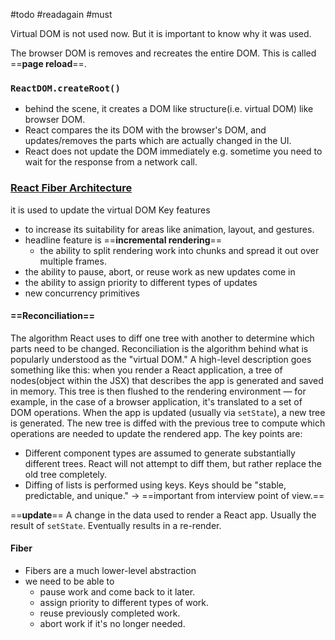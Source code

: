 #todo #readagain #must

Virtual DOM is not used now. But it is important to know why it was used.

The browser DOM is removes and recreates the entire DOM. This is called ==**page reload**==.

### `ReactDOM.createRoot()` 
- behind the scene, it creates a DOM like structure(i.e. virtual DOM) like browser DOM.
- React compares the its DOM with the browser's DOM, and updates/removes the parts which are actually changed in the UI.
- React does not update the DOM immediately e.g. sometime you need to wait for the response from a network call.

### [React Fiber Architecture](https://github.com/acdlite/react-fiber-architecture) 
it is used to update the virtual DOM
Key features
- to increase its suitability for areas like animation, layout, and gestures.
- headline feature is ==**incremental rendering**==
	- the ability to split rendering work into chunks and spread it out over multiple frames.
- the ability to pause, abort, or reuse work as new updates come in
- the ability to assign priority to different types of updates
- new concurrency primitives

#### ==**Reconciliation**==
The algorithm React uses to diff one tree with another to determine which parts need to be changed.
Reconciliation is the algorithm behind what is popularly understood as the "virtual DOM." 
A high-level description goes something like this: when you render a React application, a tree of nodes(object within the JSX) that describes the app is generated and saved in memory. This tree is then flushed to the rendering environment — for example, in the case of a browser application, it's translated to a set of DOM operations. When the app is updated (usually via `setState`), a new tree is generated. The new tree is diffed with the previous tree to compute which operations are needed to update the rendered app.
The key points are:
- Different component types are assumed to generate substantially different trees. React will not attempt to diff them, but rather replace the old tree completely.
- Diffing of lists is performed using keys. Keys should be "stable, predictable, and unique." -> ==important from interview point of view.==

==**update**==
A change in the data used to render a React app. Usually the result of `setState`. Eventually results in a re-render.


#### Fiber
- Fibers are a much lower-level abstraction
- we need to be able to
	- pause work and come back to it later.
	- assign priority to different types of work.
	- reuse previously completed work.
	- abort work if it's no longer needed.